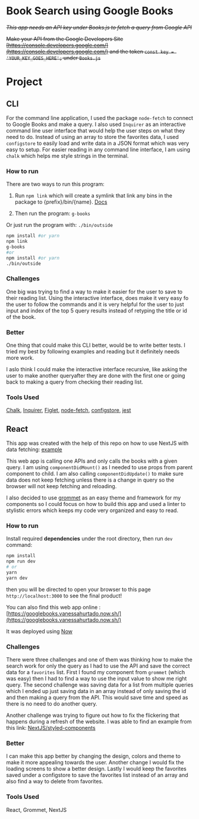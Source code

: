 # Book Search using Google Books

~~_This app needs an API key under Books.js to fetch a query from Google API_~~

~~Make your API from the Google Developers Site [https://console.developers.google.com/](https://console.developers.google.com/) and the token `const key = 'YOUR_KEY_GOES_HERE';` under `Books.js`~~

# Project

## CLI

For the command line application, I used the package `node-fetch` to connect to Google Books and make a query. I also used `Inquirer` as an interactive command line user interface that would help the user steps on what they need to do. Instead of using an array to store the favorites data, I used `configstore` to easily load and write data in a JSON format which was very easy to setup. For easier reading in any command line interface, I am using `chalk` which helps me style strings in the terminal.

### How to run

There are two ways to run this program:

1. Run `npm link` which will create a symlink that link any bins in the package to {prefix}/bin/{name}. [Docs](https://docs.npmjs.com/cli/link.html)

2. Then run the program:
   `g-books`

Or just run the program with:
`./bin/outside`

```bash
npm install #or yarn
npm link
g-books
#or
npm install #or yarn
./bin/outside

```

### Challenges

One big was trying to find a way to make it easier for the user to save to their reading list. Using the interactive interface, does make it very easy fo the user to follow the commands and it is very helpful for the user to just input and index of the top 5 query results instead of retyping the title or id of the book.

### Better

One thing that could make this CLI better, would be to write better tests. I tried my best by following examples and reading but it definitely needs more work.

I aslo think I could make the interactive interface recursive, like asking the user to make another queryafter they are done with the first one or going back to making a query from checking their reading list.

### Tools Used

[Chalk](https://github.com/chalk/chalk), [Inquirer](https://github.com/SBoudrias/Inquirer.js/), [Figlet](https://github.com/patorjk/figlet.js), [node-fetch](https://github.com/bitinn/node-fetch), [configstore](https://github.com/yeoman/configstore), [jest](https://jestjs.io/)

## React

This app was created with the help of this repo on how to use NextJS with data fetching: [example](https://github.com/zeit/next.js/tree/canary/examples/data-fetch)

This web app is calling one APIs and only calls the books with a given query.
I am using `componentDidMount()` as I needed to use props from parent component to child. I am also calling `componentDidUpdate()` to make sure data does not keep fetching unless there is a change in query so the browser will not keep fetching and reloading.

I also decided to use [grommet](https://v2.grommet.io/) as an easy theme and framework for my components so I could focus on how to build this app and used a linter to stylistic errors which keeps my code very organized and easy to read.

### How to run

Install required **dependencies** under the root directory, then run `dev` command:

```bash
npm install
npm run dev
# or
yarn
yarn dev
```

then you will be directed to open your browser to this page `http://localhost:3000` to see the final product!

You can also find this web app online : [https://googlebooks.vanessahurtado.now.sh/](https://googlebooks.vanessahurtado.now.sh/)

It was deployed using [Now](https://github.com/zeit/now)

### Challenges

There were three challenges and one of them was thinking how to make the search work for only the query as I had to use the API and save the correct data for a `favorites` list. First I found my component from `grommet` (which was easy) then I had to find a way to use the input value to show me right query.
The second challenge was saving data for a list from multiple queries which I ended up just saving data in an array instead of only saving the id and then making a query from the API. This would save time and speed as there is no need to do another query.

Another challenge was trying to figure out how to fix the flickering that happens during a refresh of the website. I was able to find an example from this link: [NextJS/styled-components](https://github.com/zeit/next.js/tree/canary/examples/with-styled-components)

### Better

I can make this app better by changing the design, colors and theme to make it more appealing towards the user. Another change I would fix the loading screens to show a better design. Lastly I would keep the favorites saved under a configstore to save the favorites list instead of an array and also find a way to delete from favorites.

### Tools Used

React, Grommet, NextJS
